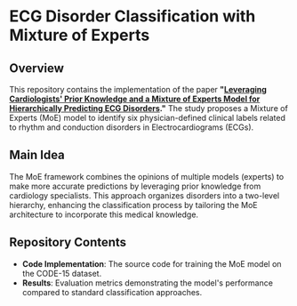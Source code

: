 # ECG Disorder Classification with Mixture of Experts

## Overview

This repository contains the implementation of the paper **"[Leveraging Cardiologists' Prior Knowledge and a Mixture of Experts Model for Hierarchically Predicting ECG Disorders](<https://cinc.org/2024/Program/accepted/477_Preprint.pdf>)."** The study proposes a Mixture of Experts (MoE) model to identify six physician-defined clinical labels related to rhythm and conduction disorders in Electrocardiograms (ECGs). 

## Main Idea

The MoE framework combines the opinions of multiple models (experts) to make more accurate predictions by leveraging prior knowledge from cardiology specialists. This approach organizes disorders into a two-level hierarchy, enhancing the classification process by tailoring the MoE architecture to incorporate this medical knowledge.

## Repository Contents

- **Code Implementation**: The source code for training the MoE model on the CODE-15 dataset.
- **Results**: Evaluation metrics demonstrating the model's performance compared to standard classification approaches.
